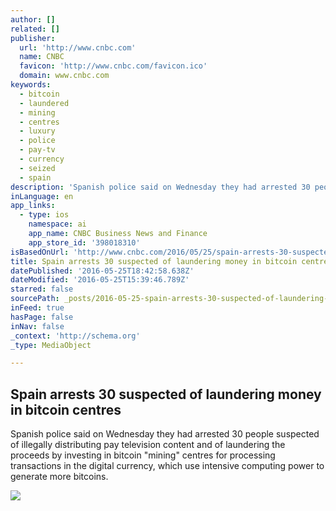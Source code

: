 ```yaml
---
author: []
related: []
publisher:
  url: 'http://www.cnbc.com'
  name: CNBC
  favicon: 'http://www.cnbc.com/favicon.ico'
  domain: www.cnbc.com
keywords:
  - bitcoin
  - laundered
  - mining
  - centres
  - luxury
  - police
  - pay-tv
  - currency
  - seized
  - spain
description: 'Spanish police said on Wednesday they had arrested 30 people suspected of illegally distributing pay television content and of laundering the proceeds by investing in bitcoin "mining" centres for processing transactions in the digital currency, which use intensive computing power to generate more bitcoins.'
inLanguage: en
app_links:
  - type: ios
    namespace: ai
    app_name: CNBC Business News and Finance
    app_store_id: '398018310'
isBasedOnUrl: 'http://www.cnbc.com/2016/05/25/spain-arrests-30-suspected-of-laundering-money-in-bitcoin-centres.html'
title: Spain arrests 30 suspected of laundering money in bitcoin centres
datePublished: '2016-05-25T18:42:58.638Z'
dateModified: '2016-05-25T15:39:46.789Z'
starred: false
sourcePath: _posts/2016-05-25-spain-arrests-30-suspected-of-laundering-money-in-bitcoin-ce.md
inFeed: true
hasPage: false
inNav: false
_context: 'http://schema.org'
_type: MediaObject

---
```

<article style=""><h1>Spain arrests 30 suspected of laundering money in bitcoin centres</h1><p>Spanish police said on Wednesday they had arrested 30 people suspected of illegally distributing pay television content and of laundering the proceeds by investing in bitcoin "mining" centres for processing transactions in the digital currency, which use intensive computing power to generate more bitcoins.</p><img src="http://fm.cnbc.com/applications/cnbc.com/resources/img/editorial/2015/06/03/102730336-RTX1EWQK.1910x1000.jpg" /></article>